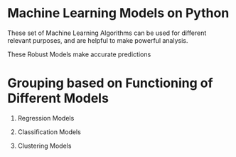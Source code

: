 # Machine Learning Models on Python

 These set of Machine Learning Algorithms can be used for different relevant purposes, and are helpful to make powerful analysis.

 These Robust Models make accurate predictions


# Grouping based on Functioning of Different Models

   1. Regression Models
  
   2. Classification Models
  
   3. Clustering Models
